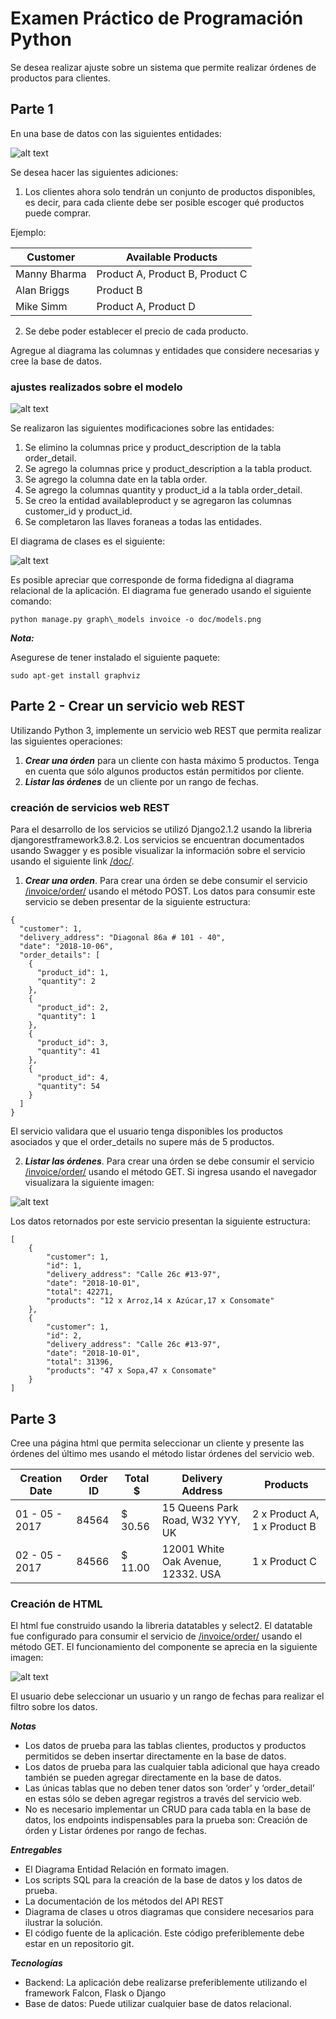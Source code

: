 # Examen Práctico de Programación Python

Se desea realizar ajuste sobre un sistema que permite realizar órdenes de productos para clientes.

## Parte 1

En una base de datos con las siguientes entidades:

![alt text](https://raw.githubusercontent.com/josdavidmo/beitech_test/develop/doc/initial_rem.png)

Se desea hacer las siguientes adiciones:

1. Los clientes ahora solo tendrán un conjunto de productos disponibles, es decir, para cada cliente debe ser posible escoger qué productos puede comprar.

Ejemplo:

| Customer | Available Products |
| ------------- | ------------- |
| Manny Bharma | Product A, Product B, Product C |
| Alan Briggs | Product B |
| Mike Simm | Product A, Product D |

2. Se debe poder establecer el precio de cada producto.

Agregue al diagrama las columnas y entidades que considere necesarias y cree la base de datos.

### ajustes realizados sobre el modelo

![alt text](https://raw.githubusercontent.com/josdavidmo/beitech_test/develop/doc/mer.png)

Se realizaron las siguientes modificaciones sobre las entidades:

1. Se elimino la columnas price y product_description de la tabla order_detail.
2. Se agrego la columnas price y product_description a la tabla product.
3. Se agrego la columna date en la tabla order.
4. Se agrego la columnas quantity y product_id a la tabla order_detail.
5. Se creo la entidad availableproduct y se agregaron las columnas customer_id y product_id.
6. Se completaron las llaves foraneas a todas las entidades.

El diagrama de clases es el siguiente:

![alt text](https://raw.githubusercontent.com/josdavidmo/beitech_test/develop/doc/models.png)

Es posible apreciar que corresponde de forma fidedigna al diagrama relacional de la aplicación. El diagrama fue generado usando el siguiente comando:

```
python manage.py graph\_models invoice -o doc/models.png
```

***Nota:***

Asegurese de tener instalado el siguiente paquete:

```
sudo apt-get install graphviz
```

## Parte 2 - Crear un servicio web REST

Utilizando Python 3, implemente un servicio web REST que permita realizar las siguientes operaciones:

1. ***Crear una órden*** para un cliente con hasta máximo 5 productos. Tenga en cuenta que sólo algunos productos están permitidos por cliente.
2. ***Listar las órdenes*** de un cliente por un rango de fechas.

### creación de servicios web REST

Para el desarrollo de los servicios se utilizó Django2.1.2 usando la libreria djangorestframework3.8.2. Los servicios se encuentran documentados usando Swagger y es posible visualizar la información sobre el servicio usando el siguiente link [/doc/](/doc/).

1. ***Crear una orden***. Para crear una órden se debe consumir el servicio [/invoice/order/](/invoice/order/) usando el método POST. Los datos para consumir este servicio se deben presentar de la siguiente estructura:
```
{
  "customer": 1,
  "delivery_address": "Diagonal 86a # 101 - 40",
  "date": "2018-10-06",
  "order_details": [
    {
      "product_id": 1,
      "quantity": 2
    },
    {
      "product_id": 2,
      "quantity": 1
    },
    {
      "product_id": 3,
      "quantity": 41
    },
    {
      "product_id": 4,
      "quantity": 54
    }
  ]
}
```

El servicio validara que el usuario tenga disponibles los productos asociados y que el order_details no supere más de 5 productos.

2. ***Listar las órdenes***. Para crear una órden se debe consumir el servicio [/invoice/order/](/invoice/order/) usando el método GET. Si ingresa usando el navegador visualizara la siguiente imagen:

![alt text](https://raw.githubusercontent.com/josdavidmo/beitech_test/develop/doc/orderget.png)

Los datos retornados por este servicio presentan la siguiente estructura:
```
[
    {
        "customer": 1,
        "id": 1,
        "delivery_address": "Calle 26c #13-97",
        "date": "2018-10-01",
        "total": 42271,
        "products": "12 x Arroz,14 x Azúcar,17 x Consomate"
    },
    {
        "customer": 1,
        "id": 2,
        "delivery_address": "Calle 26c #13-97",
        "date": "2018-10-01",
        "total": 31396,
        "products": "47 x Sopa,47 x Consomate"
    }
]
```

## Parte 3

Cree una página html que permita seleccionar un cliente y presente las órdenes del
último mes usando el método listar órdenes del servicio web.

| Creation Date | Order ID | Total $ | Delivery Address | Products |
| ------------- | ---------| ------- | ---------------- | -------- |
| 01 - 05 - 2017 | 84564 | $ 30.56 | 15 Queens Park Road, W32 YYY, UK | 2 x Product A, 1 x Product B |
| 02 - 05 - 2017 | 84566 | $ 11.00 | 12001 White Oak Avenue, 12332. USA | 1 x Product C |

### Creación de HTML

El html fue construido usando la libreria datatables y select2. El datatable fue configurado para consumir el servicio de [/invoice/order/](/invoice/order/) usando el método GET. El funcionamiento del componente se aprecia en la siguiente imagen:

![alt text](https://raw.githubusercontent.com/josdavidmo/beitech_test/develop/doc/listhtmlorders.png)

El usuario debe seleccionar un usuario y un rango de fechas para realizar el filtro sobre los datos.

***Notas***

- Los datos de prueba para las tablas clientes, productos y productos permitidos se deben insertar directamente en la base de datos.
- Los datos de prueba para las cualquier tabla adicional que haya creado también se pueden agregar directamente en la base de datos.
- Las únicas tablas que no deben tener datos son ‘order’ y ‘order_detail’ en estas sólo se deben agregar registros a través del servicio web.
- No es necesario implementar un CRUD para cada tabla en la base de datos, los endpoints indispensables para la prueba son: Creación de órden y Listar órdenes por rango de fechas.


***Entregables***

- El Diagrama Entidad Relación en formato imagen.
- Los scripts SQL para la creación de la base de datos y los datos de prueba.
- La documentación de los métodos del API REST
- Diagrama de clases u otros diagramas que considere necesarios para ilustrar la solución.
- El código fuente de la aplicación. Este código preferiblemente debe estar en un repositorio git.


***Tecnologías***

- Backend: La aplicación debe realizarse preferiblemente utilizando el framework Falcon, Flask o Django
- Base de datos: Puede utilizar cualquier base de datos relacional.
